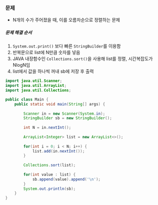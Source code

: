 ### 문제
* N개의 수가 주어졌을 때, 이를 오름차순으로 정렬하는 문제

##### 문제 해결 순서
1. `System.out.print()` 보다 빠른 `StringBuilder`를 이용함
2. 반복문으로 list에 N만큼 숫자를 넣음
3. JAVA 내장함수인 `Collections.sort()`을 사용해 list를 정렬, 시간복잡도가 NlogN임
4. list에서 값을 하나씩 꺼내 sb에 저장 후 출력

```java
import java.util.Scanner;
import java.util.ArrayList;
import java.util.Collections;

public class Main {	
	public static void main(String[] args) {
    
		Scanner in = new Scanner(System.in);
		StringBuilder sb = new StringBuilder();
		
		int N = in.nextInt();
		
		ArrayList<Integer> list = new ArrayList<>();
		
		for(int i = 0; i < N; i++) {
			list.add(in.nextInt());
		}
		
		Collections.sort(list);
		
		for(int value : list) {
			sb.append(value).append('\n');
		}
		System.out.println(sb);
	}
}
```
